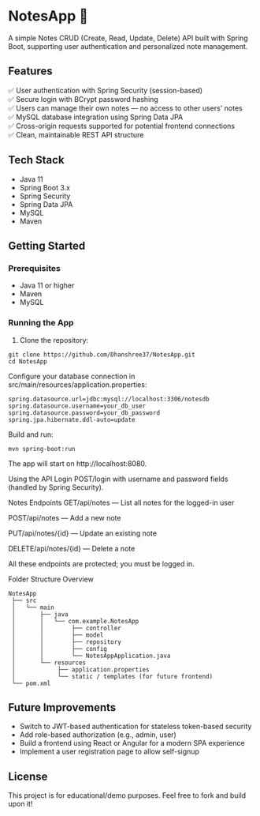 # NotesApp 📝

A simple Notes CRUD (Create, Read, Update, Delete) API built with Spring Boot, supporting user authentication and personalized note management.

## Features

✅ User authentication with Spring Security (session-based)  
✅ Secure login with BCrypt password hashing  
✅ Users can manage their own notes — no access to other users' notes  
✅ MySQL database integration using Spring Data JPA  
✅ Cross-origin requests supported for potential frontend connections  
✅ Clean, maintainable REST API structure  

## Tech Stack

- Java 11
- Spring Boot 3.x
- Spring Security
- Spring Data JPA
- MySQL
- Maven

## Getting Started

### Prerequisites

- Java 11 or higher
- Maven
- MySQL

### Running the App

1. Clone the repository:

```
git clone https://github.com/Dhanshree37/NotesApp.git
cd NotesApp
```
Configure your database connection in src/main/resources/application.properties:
```
spring.datasource.url=jdbc:mysql://localhost:3306/notesdb
spring.datasource.username=your_db_user
spring.datasource.password=your_db_password
spring.jpa.hibernate.ddl-auto=update
```
Build and run:
```
mvn spring-boot:run
```
The app will start on http://localhost:8080.

Using the API
Login
POST/login with username and password fields (handled by Spring Security).

Notes Endpoints
GET/api/notes — List all notes for the logged-in user

POST/api/notes — Add a new note

PUT/api/notes/{id} — Update an existing note

DELETE/api/notes/{id} — Delete a note

All these endpoints are protected; you must be logged in.

Folder Structure Overview

```
NotesApp
 ├── src
 │   └── main
 │       ├── java
 │       │   └── com.example.NotesApp
 │       │        ├── controller
 │       │        ├── model
 │       │        ├── repository
 │       │        ├── config
 │       │        └── NotesAppApplication.java
 │       └── resources
 │            ├── application.properties
 │            └── static / templates (for future frontend)
 └── pom.xml
```

## Future Improvements

- Switch to JWT-based authentication for stateless token-based security
- Add role-based authorization (e.g., admin, user)
- Build a frontend using React or Angular for a modern SPA experience
- Implement a user registration page to allow self-signup

  
## License

This project is for educational/demo purposes. Feel free to fork and build upon it!
